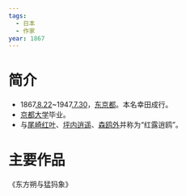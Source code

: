```yaml
---
tags:
  - 日本
  - 作家
year: 1867
---
```

# 简介

- 1867[.8.22](2024-08-22.md)~1947[.7.30](2024-07-30.md)，[东京都](东京都.md)。本名幸田成行。
- [京都大学](京都大学.md)毕业。
- 与[尾崎红叶](尾崎红叶.md)、[坪内逍遥](坪内逍遥.md)、[森鸥外](森鸥外.md)并称为“红露逍鸥”。
# 主要作品

《东方朔与猛犸象》
